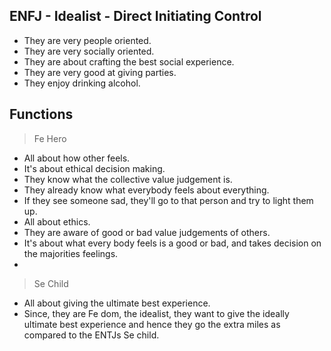 ## ENFJ - Idealist - Direct Initiating Control


- They are very people oriented.
- They are very socially oriented.
- They are about crafting the best social experience.
- They are very good at giving parties.
- They enjoy drinking alcohol.



## Functions
> Fe Hero

- All about how other feels.
- It's about ethical decision making.
- They know what the collective value judgement is.
- They already know what everybody feels about everything.
- If they see someone sad, they'll go to that person and try to light them up.
- All about ethics.
- They are aware of good or bad value judgements of others.
- It's about what every body feels is a good or bad, and takes decision on the majorities feelings.
-  

> Se Child

- All about giving the ultimate best experience.
- Since, they are Fe dom, the idealist, they want to give the ideally ultimate best experience and hence they go the extra miles as compared to the ENTJs Se child.











